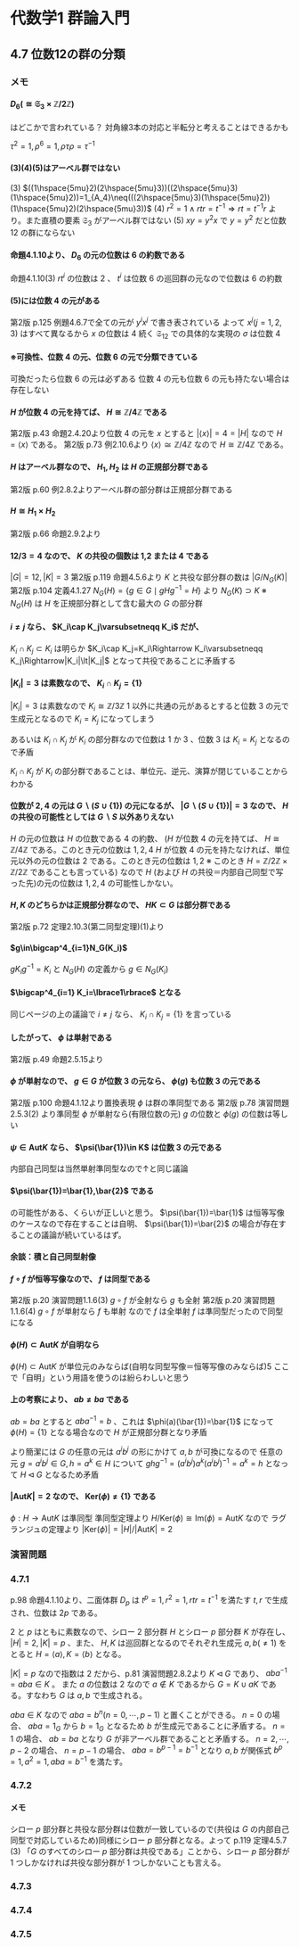 # 代数学1 群論入門

## 4.7 位数12の群の分類

### メモ

#### $D_6(\cong\mathfrak{S}_3\times\mathbb{Z}/2\mathbb{Z})$

はどこかで言われている？
対角線3本の対応と半転分と考えることはできるかも

$\tau^2=1,\rho^6=1,\rho\tau\rho=\tau^{-1}$

#### (3)(4)(5)はアーベル群ではない

(3) $((1\hspace{5mu}2)(2\hspace{5mu}3))((2\hspace{5mu}3)(1\hspace{5mu}2))=1_{A_4}\neq(((2\hspace{5mu}3)(1\hspace{5mu}2))(1\hspace{5mu}2)(2\hspace{5mu}3))$
(4) $r^2=1\land rtr=t^{-1}\Rightarrow rt=t^{-1}r$ より。また直積の要素 $\mathfrak{S}_3$ がアーベル群ではない
(5) $xy=y^2x$ で $y=y^2$ だと位数 $12$ の群にならない

#### 命題4.1.10より、 $D_6$ の元の位数は $6$ の約数である

命題4.1.10(3) $rt^i$ の位数は $2$ 、 $t^i$ は位数 $6$ の巡回群の元なので位数は $6$ の約数

#### (5)には位数 $4$ の元がある

第2版 p.125 例題4.6.7で全ての元が $y^ix^j$ で書き表されている
よって $x^j(j=1,2,3)$ はすべて異なるから $x$ の位数は $4$
続く $\mathfrak{S}_{12}$ での具体的な実現の $\sigma$ は位数 $4$

#### ※可換性、位数 $4$ の元、位数 $6$ の元で分類できている

可換だったら位数 $6$ の元は必ずある
位数 $4$ の元も位数 $6$ の元も持たない場合は存在しない

#### $H$ が位数 $4$ の元を持てば、 $H\cong\mathbb{Z}/4\mathbb{Z}$ である

第2版 p.43 命題2.4.20より位数 $4$ の元を $x$ とすると $|\langle x\rangle|=4=|H|$ なので $H=\langle x\rangle$ である。
第2版 p.73 例2.10.6より $\langle x\rangle\cong\mathbb{Z}/4\mathbb{Z}$ なので $H\cong\mathbb{Z}/4\mathbb{Z}$ である。

#### $H$ はアーベル群なので、 $H_1,H_2$ は $H$ の正規部分群である

第2版 p.60 例2.8.2よりアーベル群の部分群は正規部分群である

#### $H\cong H_1\times H_2$

第2版 p.66 命題2.9.2より

#### $12/3=4$ なので、 $K$ の共役の個数は 1,2 または 4 である

$|G|=12,|K|=3$
第2版 p.119 命題4.5.6より $K$ と共役な部分群の数は $|G/N_G(K)|$
第2版 p.104 定義4.1.27 $N_G(H)=\lbrace g\in G\mid gHg^{-1}=H\rbrace$ より $N_G(K)\supset K$
※ $N_G(H)$ は $H$ を正規部分群として含む最大の $G$ の部分群

#### $i\neq j$ なら、 $K_i\cap K_j\varsubsetneqq K_i$ だが、

$K_i\cap K_j\subset K_i$ は明らか
$K_i\cap K_j=K_i\Rightarrow K_i\varsubsetneqq K_j\Rightarrow|K_i|\lt|K_j|$ となって共役であることに矛盾する

#### $|K_i|=3$ は素数なので、 $K_i\cap K_j=\lbrace1\rbrace$

$|K_i|=3$ は素数なので $K_i\cong\mathbb{Z}/3\mathbb{Z}$
$1$ 以外に共通の元があるとすると位数 $3$ の元で生成元となるので $K_i=K_j$ になってしまう

あるいは $K_i\cap K_j$ が $K_i$ の部分群なので位数は $1$ か $3$ 、位数 $3$ は $K_i=K_j$ となるので矛盾

$K_i\cap K_j$ が $K_i$ の部分群であることは、単位元、逆元、演算が閉じていることからわかる

#### 位数が $2,4$ の元は $G\backslash(S\cup\lbrace1\rbrace)$ の元になるが、 $|G\backslash(S\cup\lbrace1\rbrace)|=3$ なので、 $H$ の共役の可能性としては $G\backslash S$ 以外ありえない

$H$ の元の位数は $H$ の位数である $4$ の約数、
($H$ が位数 $4$ の元を持てば、 $H\cong\mathbb{Z}/4\mathbb{Z}$ である。このとき元の位数は $1,2,4$
$H$ が位数 $4$ の元を持たなければ、単位元以外の元の位数は $2$ である。このとき元の位数は $1,2$ ※ このとき $H=\mathbb{Z}/2\mathbb{Z}\times\mathbb{Z}/2\mathbb{Z}$ であることも言っている)
なので $H$ (および $H$ の共役＝内部自己同型で写った先)の元の位数は $1,2,4$ の可能性しかない。

#### $H,K$ のどちらかは正規部分群なので、 $HK\subset G$ は部分群である

第2版 p.72 定理2.10.3(第二同型定理)(1)より

#### $g\in\bigcap^4_{i=1}N_G(K_i)$

$gK_ig^{-1}=K_i$ と $N_G(H)$ の定義から $g\in N_G(K_i)$

#### $\bigcap^4_{i=1} K_i=\lbrace1\rbrace$ となる

同じページの上の議論で $i\ne j$ なら、 $K_i\cap K_j=\lbrace1\rbrace$ を言っている

#### したがって、 $\phi$ は単射である

第2版 p.49 命題2.5.15より

#### $\phi$ が単射なので、 $g\in G$ が位数 $3$ の元なら、 $\phi(g)$ も位数 $3$ の元である

第2版 p.100 命題4.1.12より置換表現 $\phi$ は群の準同型である
第2版 p.78 演習問題2.5.3(2) より準同型 $\phi$ が単射なら(有限位数の元) $g$ の位数と $\phi(g)$ の位数は等しい

#### $\psi\in\mathrm{Aut}K$ なら、 $\psi(\bar{1})\in K$ は位数 $3$ の元である

内部自己同型は当然単射準同型なので↑と同じ議論

#### $\psi(\bar{1})=\bar{1},\bar{2}$ である

の可能性がある、くらいが正しいと思う。
$\psi(\bar{1})=\bar{1}$ は恒等写像のケースなので存在することは自明、
$\psi(\bar{1})=\bar{2}$ の場合が存在することの議論が続いているはず。

#### 余談：積と自己同型射像

#### $f\circ f$ が恒等写像なので、 $f$ は同型である

第2版 p.20 演習問題1.1.6(3) $g\circ f$ が全射なら $g$ も全射
第2版 p.20 演習問題1.1.6(4) $g\circ f$ が単射なら $f$ も単射
なので $f$ は全単射
$f$ は準同型だったので同型になる

#### $\phi(H)\subset\mathrm{Aut}K$ が自明なら

$\phi(H)\subset\mathrm{Aut}K$ が単位元のみならば(自明な同型写像＝恒等写像のみならば)5
ここで「自明」という用語を使うのは紛らわしいと思う

#### 上の考察により、 $ab\neq ba$ である

$ab=ba$ とすると $aba^{-1}=b$ 、これは $\phi(a)(\bar{1})=\bar{1}$ になって $\phi(H)=\lbrace1\rbrace$ となる場合なので $H$ が正規部分群となり矛盾

より簡潔には $G$ の任意の元は $a^ib^j$ の形にかけて $a,b$ が可換になるので
任意の元 $g=a^ib^j\in G, h=a^k\in H$ について $ghg^{-1}=(a^ib^j) a^k (a^ib^j)^{-1}=a^k=h$ となって $H\triangleleft G$ となるため矛盾

#### $|\mathrm{Aut}K|=2$ なので、 $\mathrm{Ker}(\phi)\neq\lbrace1\rbrace$ である

$\phi:H\rightarrow\mathrm{Aut}K$ は準同型
準同型定理より $H/\mathrm{Ker}(\phi)\cong\mathrm{Im}(\phi)=\mathrm{Aut}K$ なので
ラグランジュの定理より $|\mathrm{Ker}(\phi)|=|H|/|\mathrm{Aut}K|=2$

### 演習問題

### 4.7.1

p.98 命題4.1.10より、二面体群 $D_p$ は $t^p=1,r^2=1,rtr=t^{-1}$ を満たす $t,r$ で生成され、位数は $2p$ である。

$2$ と $p$ はともに素数なので、シロー $2$ 部分群 $H$ とシロー $p$ 部分群 $K$ が存在し、 $|H|=2,|K|=p$ 、また、 $H,K$ は巡回群となるのでそれぞれ生成元 $a,b(\neq1)$ をとると $H=\langle a\rangle,K=\langle b\rangle$ となる。

$|K|=p$ なので指数は $2$ だから、p.81 演習問題2.8.2より $K\triangleleft G$ であり、 $aba^{-1}=aba\in K$ 。
また $a$ の位数は $2$ なので $a\notin K$ であるから $G=K\cup aK$ である。すなわち $G$ は $a,b$ で生成される。

$aba\in K$ なので $aba=b^n(n=0,\cdots,p-1)$ と置くことができる。
$n=0$ の場合、 $aba=1_G$ から $b=1_G$ となるため $b$ が生成元であることに矛盾する。
$n=1$ の場合、 $ab=ba$ となり $G$ が非アーベル群であることと矛盾する。
$n=2,\cdots,p-2$ の場合、
$n=p-1$ の場合、 $aba=b^{p-1}=b^{-1}$ となり $a,b$ が関係式 $b^p=1,a^2=1,aba=b^{-1}$ を満たす。

### 4.7.2

#### メモ

シロー $p$ 部分群と共役な部分群は位数が一致しているので(共役は $G$ の内部自己同型で対応しているため)同様にシロー $p$ 部分群となる。よって p.119 定理4.5.7 (3) 「$G$ のすべてのシロー $p$ 部分群は共役である」ことから、シロー $p$ 部分群が $1$ つしかなければ共役な部分群が $1$ つしかないことも言える。

### 4.7.3

### 4.7.4

### 4.7.5
